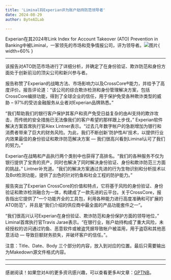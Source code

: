 ```yaml
---
title: 'Liminal将Experian评为账户劫持防范领导者'
date: 2024-08-29
author: ByteAILab

---
```


Experian在其2024年Link Index for Account Takeover (ATO) Prevention in Banking中被Liminal，一家领先的市场和竞争情报公司，评为领导者。![图片](https://ai-techpark.com/wp-content/uploads/2024/08/Liminal-960x540.jpg){ width=60% }

---
该报告对ATO防范市场进行了详细分析，并确定了在身份验证、欺诈防范和身份方面处于创新前沿的顶尖公司和新兴参与者。

报告称赞了Experian的战略方法、市场影响力以及CrossCore®能力，并给予了高度评价。报告评论道：“该公司的综合欺诈检测和身份管理解决方案，包括CrossCore编排功能，得到了全球企业的信任，用于保护免受各种欺诈类型的威胁 – 97%的受访金融服务从业者对Experian品牌熟悉。”

“我们帮助我们的银行客户保护其客户和资产免受日益复杂的由AI支持的欺诈攻击，而传统的安全措施已无法像我们的客户希望的那样跟上步伐，” Experian软件解决方案首席执行官Alex Lintner表示。“过去几年数字帐户的急剧增加为银行和消费者带来了巨大的财务风险。为此，我们不断创新'防护性AI'技术，以提供行业内效果最佳的身份验证和欺诈防范解决方案 — 我们很高兴看到Liminal认可了我们的努力。”

Experian在战略和产品执行两个类别中也获得了高排名。“我们的各种服务不仅为银行提供了宝贵的资产，同时也解决了同时解决身份验证、身份和欺诈防范三方面的挑战，” Lintner补充道。“我们的解决方案通过先进的行为生物识别和分析技术以及Bot检测功能，提供了出色的针对钓鱼和社会工程的防护能力。”

报告突出了Experian CrossCore的价值和特点，它将基于风险的身份验证、身份验证和欺诈检测融合为一体，构建成了一款先进的云平台。关于CrossCore，报告指出它提供了“一个功能齐全的工具包，利用各种能力进行高度准确和可扩展的ATO防范”，并且是“我们介绍的供应商中最全面的产品功能套件之一”。

“我们很高兴认可Experian在身份验证、欺诈防范和身份保护方面的领导地位，” Liminal首席执行官Travis Jarae表示。“在银行业，账户劫持构成了重大风险，未经授权的访问通过钓鱼、恶意软件或被盗凭据导致帐户被滥用，用于盗窃和其他恶意活动 — 导致巨额财务损失，并破坏客户的信任。”。

注意：Title、Date、Body 三个部分的内容，放入到对应的位置。最后只需要输出为Makedown源文件格式内容。

---
---
感谢阅读！如果您对AI的更多资讯感兴趣，可以查看更多AI文章：[GPTNB](https://gptnb.com)。